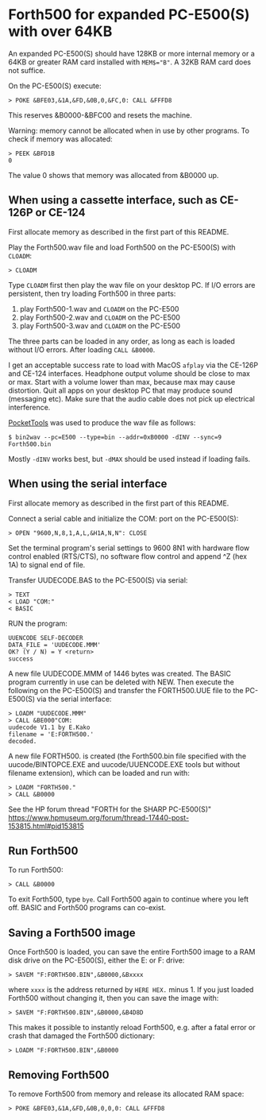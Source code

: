 # Forth500 for expanded PC-E500(S) with over 64KB

An expanded PC-E500(S) should have 128KB or more internal memory or a 64KB or
greater RAM card installed with `MEM$="B"`.  A 32KB RAM card does not suffice.

On the PC-E500(S) execute:

    > POKE &BFE03,&1A,&FD,&0B,0,&FC,0: CALL &FFFD8

This reserves &B0000-&BFC00 and resets the machine.

Warning: memory cannot be allocated when in use by other programs.  To check if
memory was allocated:

    > PEEK &BFD1B
    0

The value 0 shows that memory was allocated from &B0000 up.

## When using a cassette interface, such as CE-126P or CE-124

First allocate memory as described in the first part of this README.

Play the Forth500.wav file and load Forth500 on the PC-E500(S) with `CLOADM`:

    > CLOADM

Type `CLOADM` first then play the wav file on your desktop PC.  If I/O errors
are persistent, then try loading Forth500 in three parts:

1. play Forth500-1.wav and `CLOADM` on the PC-E500
2. play Forth500-2.wav and `CLOADM` on the PC-E500
3. play Forth500-3.wav and `CLOADM` on the PC-E500

The three parts can be loaded in any order, as long as each is loaded without
I/O errors.  After loading `CALL &B0000`.

I get an acceptable success rate to load with MacOS `afplay` via the CE-126P
and CE-124 interfaces.  Headphone output volume should be close to max or max.
Start with a volume lower than max, because max may cause distortion.  Quit all
apps on your desktop PC that may produce sound (messaging etc).  Make sure that
the audio cable does not pick up electrical interference.

[PocketTools](https://www.peil-partner.de/ifhe.de/sharp/) was used to produce
the wav file as follows:

    $ bin2wav --pc=E500 --type=bin --addr=0xB0000 -dINV --sync=9 Forth500.bin

Mostly `-dINV` works best, but `-dMAX` should be used instead if loading fails.

## When using the serial interface

First allocate memory as described in the first part of this README.

Connect a serial cable and initialize the COM: port on the PC-E500(S):

    > OPEN "9600,N,8,1,A,L,&H1A,N,N": CLOSE

Set the terminal program's serial settings to 9600 8N1 with hardware flow
control enabled (RTS/CTS), no software flow control and append ^Z (hex 1A) to
signal end of file.

Transfer UUDECODE.BAS to the PC-E500(S) via serial:

    > TEXT
    < LOAD "COM:"
    < BASIC

RUN the program:

    UUENCODE SELF-DECODER 
    DATA_FILE = 'UUDECODE.MMM'
    OK? (Y / N) = Y <return>
    success

A new file UUDECODE.MMM of 1446 bytes was created.  The BASIC program currently
in use can be deleted with NEW.  Then execute the following on the PC-E500(S)
and transfer the FORTH500.UUE file to the PC-E500(S) via the serial interface:

    > LOADM "UUDECODE.MMM" 
    > CALL &BE000"COM:
    uudecode V1.1 by E.Kako
    filename = 'E:FORTH500.'
    decoded. 

A new file FORTH500. is created (the Forth500.bin file specified with the
uucode/BINTOPCE.EXE and uucode/UUENCODE.EXE tools but without filename
extension), which can be loaded and run with:

    > LOADM "FORTH500."
    > CALL &B0000

See the HP forum thread "FORTH for the SHARP PC-E500(S)"
<https://www.hpmuseum.org/forum/thread-17440-post-153815.html#pid153815>

## Run Forth500

To run Forth500:

    > CALL &B0000

To exit Forth500, type `bye`.  Call Forth500 again to continue where you left
off.  BASIC and Forth500 programs can co-exist.

## Saving a Forth500 image

Once Forth500 is loaded, you can save the entire Forth500 image to a RAM disk
drive on the PC-E500(S), either the E: or F: drive:

    > SAVEM "F:FORTH500.BIN",&B0000,&Bxxxx

where `xxxx` is the address returned by `HERE HEX.` minus 1.  If you just
loaded Forth500 without changing it, then you can save the image with:

    > SAVEM "F:FORTH500.BIN",&B0000,&B4D8D

This makes it possible to instantly reload Forth500, e.g. after a fatal error
or crash that damaged the Forth500 dictionary:

    > LOADM "F:FORTH500.BIN",&B0000

## Removing Forth500

To remove Forth500 from memory and release its allocated RAM space:

    > POKE &BFE03,&1A,&FD,&0B,0,0,0: CALL &FFFD8
